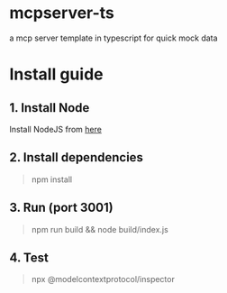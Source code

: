 # mcpserver-ts
a mcp server template in typescript for quick mock data


# Install guide

## 1. Install Node
Install NodeJS from [here](https://nodejs.org/en)

## 2. Install dependencies
> npm install

## 3. Run (port 3001)
> npm run build && node build/index.js

## 4. Test
> npx @modelcontextprotocol/inspector
